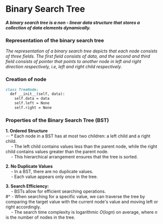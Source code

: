 # Binary Search Tree

***A binary search tree is a non - linear data structure that stores a collection of data elements dynamically.***

### Representation of the binary search tree
_The representation of a binary search tree depicts that each node consists of three fields. The first field consists of data, and the second and third field consists of pointer that points to another node in left and right direction respectively, i.e, left and right child respectively._

### Creation of node
```md
class TreeNode:
  def __init__(self, data):
    self.data = data
    self.left = None
    self.right = None
```

### Properties of the Binary Search Tree (BST)
**1. Ordered Structure** <br>
⋅⋅⋅ * Each node in a BST has at most two children: a left child and a right child. <br>
&emsp; - The left child contains values less than the parent node, while the right child contains values greater than the parent node. <br>
&emsp; - This hierarchical arrangement ensures that the tree is sorted.

**2. No Duplicate Values** <br>
&emsp; - In a BST, there are no duplicate values. <br>
&emsp; - Each value appears only once in the tree.

**3. Search Efficiency:** <br>
&emsp; - BSTs allow for efficient searching operations. <br>
#^ - When searching for a specific value, we can traverse the tree by comparing the target value with the current node's value and moving left or right accordingly. <br>
&emsp; - The search time complexity is logarithmic $O(log n)$ on average, where $n$ is the number of nodes in the tree.
